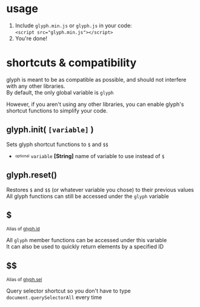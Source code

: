 # usage
1. Include `glyph.min.js` or `glyph.js` in your code:  
`<script src="glyph.min.js"></script>`  
2. You're done!

# shortcuts & compatibility

glyph is meant to be as compatible as possible, and should not interfere with any other libraries.  
By default, the only global variable is `glyph`

However, if you aren't using any other libraries, you can enable glyph's shortcut functions to simplify your code.

## glyph.init( `[variable]` )
Sets glyph shortcut functions to `$` and `$$`  
- <sub><sup>optional</sup></sub> `variable` **[String]** name of variable to use instead of `$`

## glyph.reset()
Restores `$` and `$$` (or whatever variable you chose) to their previous values  
All glyph functions can still be accessed under the `glyph` variable

## $
<sup>Alias of [glyph.id](glyph/dom.md#glyphid-id-)</sup>

All `glyph` member functions can be accessed under this variable  
It can also be used to quickly return elements by a specified ID

## $$
<sup>Alias of [glyph.sel](glyph/dom.md#glyphsel-selector-parent-)</sup>

Query selector shortcut so you don't have to type `document.querySelectorAll` every time
